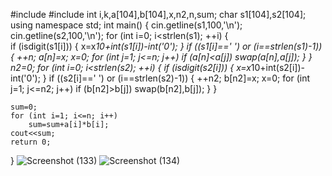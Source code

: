#include <iostream>
#include <cstring>
int i,k,a[104],b[104],x,n2,n,sum;
char  s1[104],s2[104];
using namespace std;
int main() {
    cin.getline(s1,100,'\n'); 
    cin.getline(s2,100,'\n');
    for (int i=0; i<strlen(s1); ++i) 
    {   
        if (isdigit(s1[i])) 
        { 
            x=x*10+int(s1[i])-int('0'); 
        } 
        if ((s1[i]==' ') or (i==strlen(s1)-1)) 
        { 
            ++n; 
            a[n]=x; 
            x=0; 
            for (int j=1; j<=n; j++) 
                if (a[n]<a[j]) 
                    swap(a[n],a[j]); 
        } 
    } 
    n2=0; 
    for (int i=0; i<strlen(s2); ++i) 
    { 
        if (isdigit(s2[i])) 
    { 
        x=x*10+int(s2[i])-int('0'); 
    } 
        if ((s2[i]==' ') or (i==strlen(s2)-1)) 
    { 
        ++n2; 
        b[n2]=x; 
        x=0; 
        for (int j=1; j<=n2; j++) 
        if (b[n2]>b[j]) 
        swap(b[n2],b[j]); 
    } 
    } 

    sum=0; 
    for (int i=1; i<=n; i++) 
        sum=sum+a[i]*b[i]; 
    cout<<sum;  
    return 0;
}
          ![Screenshot (133)](https://user-images.githubusercontent.com/90500831/137639714-d4ad321c-3b6c-4cd0-9fe4-81d63484681b.png)
    ![Screenshot (134)](https://user-images.githubusercontent.com/90500831/137639716-c7bcb7b5-206e-492f-810a-ea44a4c421bb.png)
